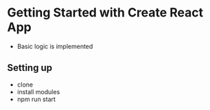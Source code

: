 # Getting Started with Create React App
 - Basic logic is implemented
## Setting up
 - clone
 - install modules
 - npm run start
